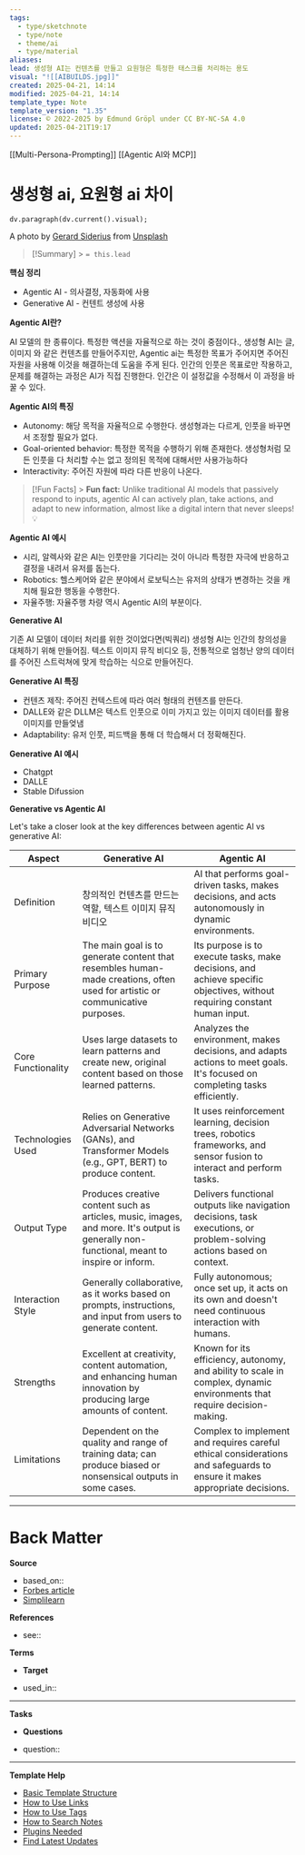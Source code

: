 ```yaml
---
tags:
  - type/sketchnote
  - type/note
  - theme/ai
  - type/material
aliases: 
lead: 생성형 AI는 컨텐츠를 만들고 요원형은 특정한 태스크를 처리하는 용도
visual: "![[AIBUILDS.jpg]]"
created: 2025-04-21, 14:14
modified: 2025-04-21, 14:14
template_type: Note
template_version: "1.35"
license: © 2022-2025 by Edmund Gröpl under CC BY-NC-SA 4.0
updated: 2025-04-21T19:17
---
```


[[Multi-Persona-Prompting]] [[Agentic AI와 MCP]]

# 생성형 ai, 요원형 ai 차이

```dataviewjs
dv.paragraph(dv.current().visual);
```

A photo by [Gerard Siderius](https://unsplash.com/@siderius_creativ) from [Unsplash](https://unsplash.com/)

> [!Summary] > `= this.lead`

**핵심 정리**

- Agentic AI - 의사결정, 자동화에 사용
- Generative AI - 컨텐트 생성에 사용

**Agentic AI란?**

AI 모델의 한 종류이다. 특정한 액션을 자율적으로 하는 것이 중점이다.,
생성형 AI는 글, 이미지 와 같은 컨텐츠를 만들어주지만, Agentic ai는 특정한 목표가 주어지면 주어진 자원을 사용해 이것을 해결하는데 도움을 주게 된다. 인간의 인풋은 목표로만 작용하고, 문제를 해결하는 과정은 AI가 직접 진행한다. 인간은 이 설정값을 수정해서 이 과정을 바꿀 수 있다.

**Agentic AI의 특징**

- Autonomy: 해당 목적을 자율적으로 수행한다. 생성형과는 다르게, 인풋을 바꾸면서 조정할 필요가 없다.
- Goal-oriented behavior: 특정한 목적을 수행하기 위해 존재한다. 생성형처럼 모든 인풋을 다 처리할 수는 없고 정의된 목적에 대해서만 사용가능하다
- Interactivity: 주어진 자원에 따라 다른 반응이 나온다.

> [!Fun Facts] > **Fun fact:** Unlike traditional AI models that passively respond to inputs, agentic AI can actively plan, take actions, and adapt to new information, almost like a digital intern that never sleeps!💡

**Agentic AI 예시**

- 시리, 알렉사와 같은 AI는 인풋만을 기다리는 것이 아니라 특정한 자극에 반응하고 결정을 내려서 유저를 돕는다.
- Robotics: 헬스케어와 같은 분야에서 로보틱스는 유저의 상태가 변경하는 것을 캐치해 필요한 행동을 수행한다.
- 자율주행: 자율주행 차량 역시 Agentic AI의 부분이다.

**Generative AI**

기존 AI 모델이 데이터 처리를 위한 것이었다면(빅쿼리) 생성형 AI는 인간의 창의성을 대체하기 위해 만들어짐. 텍스트 이미지 뮤직 비디오 등, 전통적으로 엄청난 양의 데이터를 주어진 스트럭쳐에 맞게 학습하는 식으로 만들어진다.

**Generative AI 특징**

- 컨텐츠 제작: 주어진 컨텍스트에 따라 여러 형태의 컨텐츠를 만든다.
- DALLE와 같은 DLLM은 텍스트 인풋으로 이미 가지고 있는 이미지 데이터를 활용 이미지를 만들엊냄
- Adaptability: 유저 인풋, 피드백을 통해 더 학습해서 더 정확해진다.

**Generative AI 예시**

- Chatgpt
- DALLE
- Stable Difussion

**Generative vs Agentic AI**

Let's take a closer look at the key differences between agentic AI vs generative AI:

| Aspect             | Generative AI                                                                                                                             | Agentic AI                                                                                                                 |
| ------------------ | ----------------------------------------------------------------------------------------------------------------------------------------- | -------------------------------------------------------------------------------------------------------------------------- |
| Definition         | <br>창의적인 컨텐츠를 만드는 역할, 텍스트 이미지 뮤직 비디오                                                                              | AI that performs goal-driven tasks, makes decisions, and acts autonomously in dynamic environments.                        |
| Primary Purpose    | The main goal is to generate content that resembles human-made creations, often used for artistic or communicative purposes.              | Its purpose is to execute tasks, make decisions, and achieve specific objectives, without requiring constant human input.  |
| Core Functionality | Uses large datasets to learn patterns and create new, original content based on those learned patterns.                                   | Analyzes the environment, makes decisions, and adapts actions to meet goals. It's focused on completing tasks efficiently. |
| Technologies Used  | Relies on Generative Adversarial Networks (GANs), and Transformer Models (e.g., GPT, BERT) to produce content.                            | It uses reinforcement learning, decision trees, robotics frameworks, and sensor fusion to interact and perform tasks.      |
| Output Type        | Produces creative content such as articles, music, images, and more. It's output is generally non-functional, meant to inspire or inform. | Delivers functional outputs like navigation decisions, task executions, or problem-solving actions based on context.       |
| Interaction Style  | Generally collaborative, as it works based on prompts, instructions, and input from users to generate content.                            | Fully autonomous; once set up, it acts on its own and doesn't need continuous interaction with humans.                     |
| Strengths          | Excellent at creativity, content automation, and enhancing human innovation by producing large amounts of content.                        | Known for its efficiency, autonomy, and ability to scale in complex, dynamic environments that require decision-making.    |
| Limitations        | Dependent on the quality and range of training data; can produce biased or nonsensical outputs in some cases.                             | Complex to implement and requires careful ethical considerations and safeguards to ensure it makes appropriate decisions.  |

---

# Back Matter

**Source**

<!-- Always keep a link to the source- -->

- based_on::
- [Forbes article](https://www.forbes.com/sites/bernardmarr/2025/02/03/generative-ai-vs-agentic-ai-the-key-differences-everyone-needs-to-know/)
- [Simplilearn](https://www.simplilearn.com/agentic-ai-vs-generative-ai-article)

**References**

<!-- Links to pages not referenced in the content. see: [[related note]] because <reason> -->

- see::

**Terms**

<!-- Links to definition pages. -->

- **Target**

<!-- Link to project note or externaly published content. -->

- used_in::

---

**Tasks**

<!-- What remains to be done with this note? -->

- **Questions**

<!-- What remains for you to consider? -->

- question::

---

**Template Help**

<!-- Links to external help pages on GitHub. -->

- [Basic Template Structure](https://github.com/groepl/Obsidian-Templates#basic-template-structure)
- [How to Use Links](https://github.com/groepl/Obsidian-Templates#how-to-use-links)
- [How to Use Tags](https://github.com/groepl/Obsidian-Templates#how-to-use-tags)
- [How to Search Notes](https://github.com/groepl/Obsidian-Templates#how-to-search-notes)
- [Plugins Needed](https://github.com/groepl/Obsidian-Templates#obsidian-plugins-needed)
- [Find Latest Updates](https://github.com/groepl/Obsidian-Templates)
